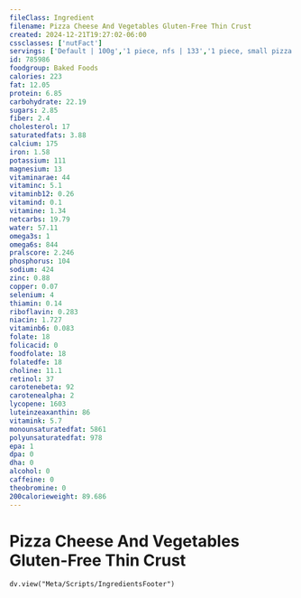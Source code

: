 ```yaml
---
fileClass: Ingredient
filename: Pizza Cheese And Vegetables Gluten-Free Thin Crust
created: 2024-12-21T19:27:02-06:00
cssclasses: ['nutFact']
servings: ['Default | 100g','1 piece, nfs | 133','1 piece, small pizza | 89','1 piece, medium pizza | 97','1 piece, large pizza | 133','1 piece, extra-large pizza | 133','1 personal size pizza (5-7" diameter) | 191','1 small pizza (8-10" diameter) | 536','1 medium pizza (11-12" diameter) | 775','1 large pizza (13-15" diameter) | 1066']
id: 785986
foodgroup: Baked Foods
calories: 223
fat: 12.05
protein: 6.85
carbohydrate: 22.19
sugars: 2.85
fiber: 2.4
cholesterol: 17
saturatedfats: 3.88
calcium: 175
iron: 1.58
potassium: 111
magnesium: 13
vitaminarae: 44
vitaminc: 5.1
vitaminb12: 0.26
vitamind: 0.1
vitamine: 1.34
netcarbs: 19.79
water: 57.11
omega3s: 1
omega6s: 844
pralscore: 2.246
phosphorus: 104
sodium: 424
zinc: 0.88
copper: 0.07
selenium: 4
thiamin: 0.14
riboflavin: 0.283
niacin: 1.727
vitaminb6: 0.083
folate: 18
folicacid: 0
foodfolate: 18
folatedfe: 18
choline: 11.1
retinol: 37
carotenebeta: 92
carotenealpha: 2
lycopene: 1603
luteinzeaxanthin: 86
vitamink: 5.7
monounsaturatedfat: 5861
polyunsaturatedfat: 978
epa: 1
dpa: 0
dha: 0
alcohol: 0
caffeine: 0
theobromine: 0
200calorieweight: 89.686
---
```


# Pizza Cheese And Vegetables Gluten-Free Thin Crust

```dataviewjs
dv.view("Meta/Scripts/IngredientsFooter")
```